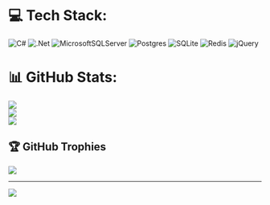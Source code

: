 

# 💻 Tech Stack:
![C#](https://img.shields.io/badge/c%23-%23239120.svg?style=for-the-badge&logo=c-sharp&logoColor=white) ![.Net](https://img.shields.io/badge/.NET-5C2D91?style=for-the-badge&logo=.net&logoColor=white) ![MicrosoftSQLServer](https://img.shields.io/badge/Microsoft%20SQL%20Sever-CC2927?style=for-the-badge&logo=microsoft%20sql%20server&logoColor=white) ![Postgres](https://img.shields.io/badge/postgres-%23316192.svg?style=for-the-badge&logo=postgresql&logoColor=white) ![SQLite](https://img.shields.io/badge/sqlite-%2307405e.svg?style=for-the-badge&logo=sqlite&logoColor=white) ![Redis](https://img.shields.io/badge/redis-%23DD0031.svg?style=for-the-badge&logo=redis&logoColor=white) ![jQuery](https://img.shields.io/badge/jquery-%230769AD.svg?style=for-the-badge&logo=jquery&logoColor=white)
# 📊 GitHub Stats:
![](https://github-readme-stats.vercel.app/api?username=mguler1&theme=blue-green&hide_border=true&include_all_commits=true&count_private=false)<br/>
![](https://github-readme-streak-stats.herokuapp.com/?user=mguler1&theme=blue-green&hide_border=true)<br/>
![](https://github-readme-stats.vercel.app/api/top-langs/?username=mguler1&theme=blue-green&hide_border=true&include_all_commits=true&count_private=false&layout=compact)

## 🏆 GitHub Trophies
![](https://github-profile-trophy.vercel.app/?username=mguler1&theme=radical&no-frame=false&no-bg=true&margin-w=4)

---
[![](https://visitcount.itsvg.in/api?id=mguler1&icon=0&color=0)](https://visitcount.itsvg.in)

<!-- Proudly created with GPRM ( https://gprm.itsvg.in ) -->

